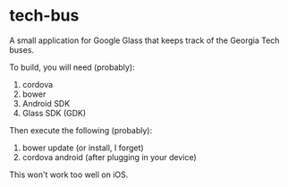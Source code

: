 # tech-bus
A small application for Google Glass that keeps track of the Georgia Tech buses.

To build, you will need (probably):

1. cordova
2. bower
3. Android SDK
4. Glass SDK (GDK)

Then execute the following (probably):

1. bower update (or install, I forget)
2. cordova android (after plugging in your device)

This won't work too well on iOS.
